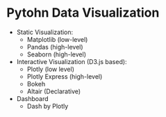 # Pytohn Data Visualization
- Static Visualization:
    - Matplotlib (low-level)
    - Pandas (high-level)
    - Seaborn (high-level)
- Interactive Visualization (D3.js based):
    - Plotly (low level)
    - Plotly Express (high-level)
    - Bokeh
    - Altair (Declarative)
- Dashboard
    - Dash by Plotly
